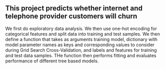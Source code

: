 ## __This project predicts whether internet and telephone provider customers will churn__

We first do exploratory data analysis.
We then use one-hot encoding for categorical features and split data into training and test samples.
We then define a function that takes as arguments training model, 
dictionary with model parameter names as keys and corresponding values to consider during Grid Search Cross-Validation,
and labels and features for training and test data samples. THe function then performs fitting and evaluates 
performance of different tree based models.
